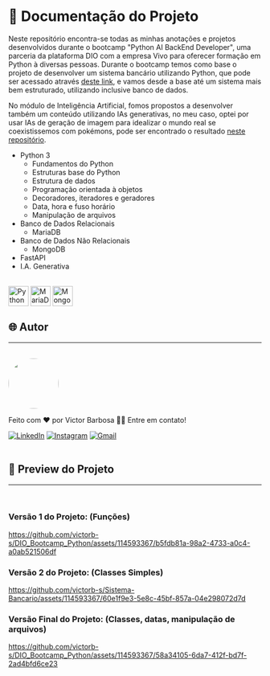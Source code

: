 # 📒 Documentação do Projeto


Neste repositório encontra-se todas as minhas anotações e projetos desenvolvidos durante o bootcamp "Python AI BackEnd Developer", uma parceria da plataforma DIO com a empresa Vivo para oferecer formação em Python à diversas pessoas. Durante o bootcamp temos como base o projeto de desenvolver um sistema bancário utilizando Python, que pode ser acessado através [deste link](https://github.com/victorb-s/DIO_Bootcamp_Python/blob/421ebd95443fc48b929744dd0c307fb2c4298ae1/Python/Projetos/SistemaV4/SistemaBancarioV4.py), e vamos desde a base até um sistema mais bem estruturado, utilizando inclusive banco de dados.

No módulo de Inteligência Artificial, fomos propostos a desenvolver também um conteúdo utilizando IAs generativas, no meu caso, optei por usar IAs de geração de imagem para idealizar o mundo real se coexistissemos com pokémons, pode ser encontrado o resultado [neste repositório](https://github.com/victorb-s/DIO-lab-natty-or-not).


- Python 3
  - Fundamentos do Python
  - Estruturas base do Python
  - Estrutura de dados
  - Programação orientada à objetos
  - Decoradores, iteradores e geradores
  - Data, hora e fuso horário
  - Manipulação de arquivos
- Banco de Dados Relacionais
  - MariaDB 
- Banco de Dados Não Relacionais
  - MongoDB
- FastAPI
- I.A. Generativa
  
<div style="display: inline_block"><br>
  <img align="center" alt="Python" heigth="30" width="40" src="https://cdn.jsdelivr.net/gh/devicons/devicon@latest/icons/python/python-original.svg">
  <img align="center" alt="MariaDB" heigth="30" width="40" src="https://cdn.jsdelivr.net/gh/devicons/devicon@latest/icons/mariadb/mariadb-original-wordmark.svg">
  <img align="center" alt="MongoDB" heigth="30" width="40" src="https://cdn.jsdelivr.net/gh/devicons/devicon@latest/icons/mongodb/mongodb-plain-wordmark.svg">
</div>
  
## 🌐 Autor
---
<br>

<a href="https://www.linkedin.com/in/victor-santos-01242007111203200607/">
 <img style="border-radius: 50%" src="https://avatars.githubusercontent.com/u/114593367?s=400&u=35dad9c7030300514c27e765de70b83b4073c802&v=4" width="100px;" alt=""/>
</a>

Feito com ❤️ por Victor Barbosa 👋🏽 Entre em contato!

[![LinkedIn](https://img.shields.io/badge/LinkedIn-0077B5?style=for-the-badge&logo=linkedin&logoColor=white)](https://www.linkedin.com/in/victor-santos-01242007111203200607/)
[![Instagram](https://img.shields.io/badge/-Instagram-%23E4405F?style=for-the-badge&logo=instagram&logoColor=white)](https://www.instagram.com/vituisdev/)
[![Gmail](https://img.shields.io/badge/Gmail-333333?style=for-the-badge&logo=gmail&logoColor=red)](mailto:victorb.santos15@gmail.com)
<br>
<br>

## 🔗 Preview do Projeto
---

<br>

### Versão 1 do Projeto: (Funções)

https://github.com/victorb-s/DIO_Bootcamp_Python/assets/114593367/b5fdb81a-98a2-4733-a0c4-a0ab521506df

### Versão 2 do Projeto: (Classes Simples)

https://github.com/victorb-s/Sistema-Bancario/assets/114593367/60e1f9e3-5e8c-45bf-857a-04e298072d7d

### Versão Final do Projeto: (Classes, datas, manipulação de arquivos)

https://github.com/victorb-s/DIO_Bootcamp_Python/assets/114593367/58a34105-6da7-412f-bd7f-2ad4bfd6ce23
